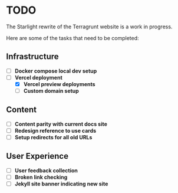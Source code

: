  # TODO

 The Starlight rewrite of the Terragrunt website is a work in progress.

 Here are some of the tasks that need to be completed:

## Infrastructure
 - [ ] **Docker compose local dev setup**
 - [ ] **Vercel deployment**
   - [x] **Vercel preview deployments**
   - [ ] **Custom domain setup**

## Content
 - [ ] **Content parity with current docs site**
 - [ ] **Redesign reference to use cards**
 - [ ] **Setup redirects for all old URLs**

## User Experience
 - [ ] **User feedback collection**
 - [ ] **Broken link checking**
 - [ ] **Jekyll site banner indicating new site**
